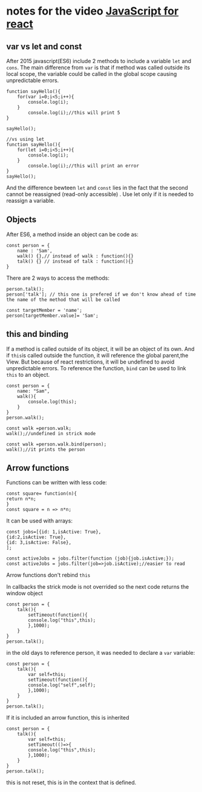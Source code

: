 # notes for the video [JavaScript for react](https://www.youtube.com/watch?v=NCwa_xi0Uuc)

## var vs let and const
After 2015 javascript(ES6) include 2 methods to include a variable `let` and `cons`. The main difference  from `var` is that if method was called outside its local scope, the variable could be called in the global scope causing unpredictable errors.
```
function sayHello(){
    for(var i=0;i<5;i++){
        console.log(i);
    }
        console.log(i);//this will print 5 
}

sayHello();

//vs using let
function sayHello(){
    for(let i=0;i<5;i++){
        console.log(i);
    }
        console.log(i);//this will print an error
}
sayHello();

```


And the difference  bewteen `let`  and `const` lies in the fact that the second cannot be reassigned (read-only accessible) .
Use let only if it is needed to reassign a variable.

## Objects
After ES6, a method inside an object can be code as:
```
const person = {
    name : 'Sam',
    walk() {},// instead of walk : function(){} 
    talk() {} // instead of talk : function(){} 
}
```

There are 2 ways to access the methods:
```
person.talk();
person['talk']; // this one is prefered if we don't know ahead of time   the name of the method that will be called

const targetMember = 'name';
person[targetMember.value]= 'Sam';
```



## this and binding
If a method is called outside of its object, it will be an object of its own. And if `this`is called outside the function, it will reference the global parent,the View. But because of react restrictions, it will be undefined  to avoid unpredictable errors. To reference the function, `bind` can be used to link `this` to an object.

```
const person = {
    name: "Sam",
    walk(){
        console.log(this);
    }
}
person.walk();

const walk =person.walk;
walk();//undefined in strick mode 

const walk =person.walk.bind(person);
walk();//it prints the person
```



## Arrow functions
Functions can be written with less code:
```
const square= function(n){
return n*n;
}
const square = n => n*n;
```
It can be used with arrays:
```
const jobs=[{id: 1,isActive: True},
{id:2,isActive: True},
{id: 3,isActive: False},
];

const activeJobs = jobs.filter(function (job){job.isActive;});
const activeJobs = jobs.filter(job=>job.isActive);//easier to read
```

Arrow functions don't rebind `this`

In callbacks the strick mode is not overrided so the next code returns the window object
```
const person = {
    talk(){
        setTimeout(function(){
        console.log("this",this);
        },1000);
    }
}
person.talk();
```

in the old days to reference person, it was needed to declare a `var` variable:
```
const person = {
    talk(){
        var self=this;
        setTimeout(function(){
        console.log("self",self);
        },1000);
    }
}
person.talk();
```

If it is included an arrow function, this is inherited

```
const person = {
    talk(){
        var self=this;
        setTimeout(()=>{
        console.log("this",this);
        },1000);
    }
}
person.talk();
```

this is not reset, this is in the context that is defined. 